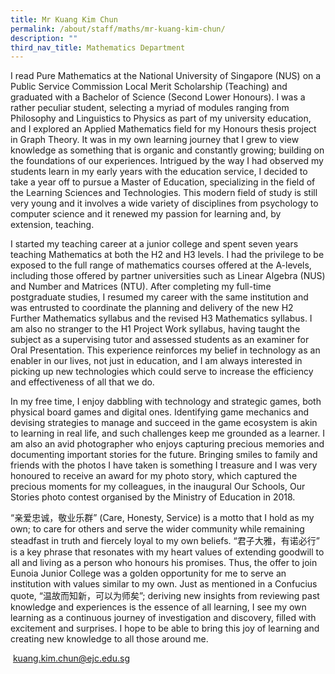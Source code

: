```yaml
---
title: Mr Kuang Kim Chun
permalink: /about/staff/maths/mr-kuang-kim-chun/
description: ""
third_nav_title: Mathematics Department
---
```



I read Pure Mathematics at the National University of Singapore (NUS) on a Public Service Commission Local Merit Scholarship (Teaching) and graduated with a Bachelor of Science (Second Lower Honours). I was a rather peculiar student, selecting a myriad of modules ranging from Philosophy and Linguistics to Physics as part of my university education, and I explored an Applied Mathematics field for my Honours thesis project in Graph Theory. It was in my own learning journey that I grew to view knowledge as something that is organic and constantly growing; building on the foundations of our experiences. Intrigued by the way I had observed my students learn in my early years with the education service, I decided to take a year off to pursue a Master of Education, specializing in the field of the Learning Sciences and Technologies. This modern field of study is still very young and it involves a wide variety of disciplines from psychology to computer science and it renewed my passion for learning and, by extension, teaching.

I started my teaching career at a junior college and spent seven years teaching Mathematics at both the H2 and H3 levels. I had the privilege to be exposed to the full range of mathematics courses offered at the A-levels, including those offered by partner universities such as Linear Algebra (NUS) and Number and Matrices (NTU). After completing my full-time postgraduate studies, I resumed my career with the same institution and was entrusted to coordinate the planning and delivery of the new H2 Further Mathematics syllabus and the revised H3 Mathematics syllabus. I am also no stranger to the H1 Project Work syllabus, having taught the subject as a supervising tutor and assessed students as an examiner for Oral Presentation. This experience reinforces my belief in technology as an enabler in our lives, not just in education, and I am always interested in picking up new technologies which could serve to increase the efficiency and effectiveness of all that we do.

In my free time, I enjoy dabbling with technology and strategic games, both physical board games and digital ones. Identifying game mechanics and devising strategies to manage and succeed in the game ecosystem is akin to learning in real life, and such challenges keep me grounded as a learner. I am also an avid photographer who enjoys capturing precious memories and documenting important stories for the future. Bringing smiles to family and friends with the photos I have taken is something I treasure and I was very honoured to receive an award for my photo story, which captured the precious moments for my colleagues, in the inaugural Our Schools, Our Stories photo contest organised by the Ministry of Education in 2018.

“亲爱忠诚，敬业乐群” (Care, Honesty, Service) is a motto that I hold as my own; to care for others and serve the wider community while remaining steadfast in truth and fiercely loyal to my own beliefs. “君子大雅，有诺必行” is a key phrase that resonates with my heart values of extending goodwill to all and living as a person who honours his promises. Thus, the offer to join Eunoia Junior College was a golden opportunity for me to serve an institution with values similar to my own. Just as mentioned in a Confucius quote, “温故而知新，可以为师矣”; deriving new insights from reviewing past knowledge and experiences is the essence of all learning, I see my own learning as a continuous journey of investigation and discovery, filled with excitement and surprises. I hope to be able to bring this joy of learning and creating new knowledge to all those around me.

 [kuang.kim.chun@ejc.edu.sg](mailto:kuang.kim.chun@ejc.edu.sg)